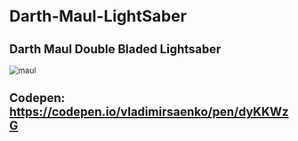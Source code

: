 # Darth-Maul-LightSaber

## Darth Maul Double Bladed Lightsaber

![maul](https://user-images.githubusercontent.com/56477695/204109584-352e86b2-ffc6-402b-adb9-32df89d50544.jpg)

## Codepen: https://codepen.io/vladimirsaenko/pen/dyKKWzG
